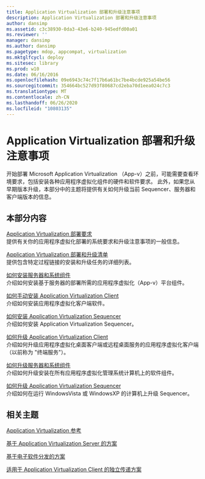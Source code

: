 ```yaml
---
title: Application Virtualization 部署和升级注意事项
description: Application Virtualization 部署和升级注意事项
author: dansimp
ms.assetid: c3c38930-0da3-43e6-b240-945edfd00a01
ms.reviewer: ''
manager: dansimp
ms.author: dansimp
ms.pagetype: mdop, appcompat, virtualization
ms.mktglfcycl: deploy
ms.sitesec: library
ms.prod: w10
ms.date: 06/16/2016
ms.openlocfilehash: 09e6943c74c7f17b6a61bc7be4bcde925a54be56
ms.sourcegitcommit: 354664bc527d93f80687cd2eba70d1eea024c7c3
ms.translationtype: MT
ms.contentlocale: zh-CN
ms.lasthandoff: 06/26/2020
ms.locfileid: "10803135"
---
```

# Application Virtualization 部署和升级注意事项


开始部署 Microsoft Application Virtualization （App-v）之前，可能需要查看环境要求，包括安装各种应用程序虚拟化组件的硬件和软件要求。 此外，如果您从早期版本升级，本部分中的主题将提供有关如何升级当前 Sequencer、服务器和客户端版本的信息。

## 本部分内容


<a href="" id="application-virtualization-deployment-requirements"></a>[Application Virtualization 部署要求](application-virtualization-deployment-requirements.md)  
提供有关你的应用程序虚拟化部署的系统要求和升级注意事项的一般信息。

<a href="" id="application-virtualization-deployment-and-upgrade-checklists"></a>[Application Virtualization 部署和升级清单](application-virtualization-deployment-and-upgrade-checklists.md)  
提供包含特定过程链接的安装和升级任务的详细列表。

<a href="" id="how-to-install-the-servers-and-system-components"></a>[如何安装服务器和系统组件](how-to-install-the-servers-and-system-components.md)  
介绍如何安装基于服务器的部署所需的应用程序虚拟化（App-v）平台组件。

<a href="" id="how-to-manually-install-the-application-virtualization-client"></a>[如何手动安装 Application Virtualization Client](how-to-manually-install-the-application-virtualization-client.md)  
介绍如何安装应用程序虚拟化客户端软件。

<a href="" id="how-to-install-the-application-virtualization-sequencer"></a>[如何安装 Application Virtualization Sequencer](how-to-install-the-application-virtualization-sequencer.md)  
介绍如何安装 Application Virtualization Sequencer。

<a href="" id="how-to-upgrade-the-application-virtualization-client"></a>[如何升级 Application Virtualization Client](how-to-upgrade-the-application-virtualization-client.md)  
介绍如何升级应用程序虚拟化桌面客户端或远程桌面服务的应用程序虚拟化客户端（以前称为 "终端服务"）。

<a href="" id="how-to-upgrade-the-servers-and-system-components"></a>[如何升级服务器和系统组件](how-to-upgrade-the-servers-and-system-components.md)  
介绍如何升级安装在所有应用程序虚拟化管理系统计算机上的软件组件。

<a href="" id="how-to-upgrade-the-application-virtualization-sequencer"></a>[如何升级 Application Virtualization Sequencer](how-to-upgrade-the-application-virtualization-sequencer.md)  
介绍如何在运行 WindowsVista 或 WindowsXP 的计算机上升级 Sequencer。

## 相关主题


[Application Virtualization 参考](application-virtualization-reference.md)

[基于 Application Virtualization Server 的方案](application-virtualization-server-based-scenario.md)

[基于电子软件分发的方案](electronic-software-distribution-based-scenario.md)

[适用于 Application Virtualization Client 的独立传递方案](stand-alone-delivery-scenario-for-application-virtualization-clients.md)

 

 





